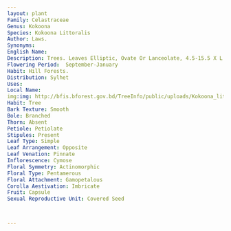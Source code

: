 ```yaml
---
layout: plant
Family: Celastraceae
Genus: Kokoona
Species: Kokoona Littoralis
Author: Laws.
Synonyms: 
English Name: 
Description: Trees. Leaves Elliptic, Ovate Or Lanceolate, 4.5-15.5 X L.5-7 Cm, Acuminate, Base Cuneate, Chartaceous To Coriaceous, Margins Entire Or Slightly Recurved; Nerves 5-8 Pairs; Petioles Up To 3 Cm. Flowers In Axillary Racemes. Bracteoles Deltoid, Small, Acute, Denticulate. Sepals 5-lobed, Slightly Denticulate. Petals Broadly Ovate, Elliptic. Stamens Filamentous; Anthers With Prominent Connective. Ovary Triangular; Ovules 8-10 In Each Locule. Fruits Capsular, 13-18 X 3-6 Cm, Loculicidally Dehiscing, 3-valved. Seeds 6-10 In Each Locule, Winged
Flowering Period:  September-January
Habit: Hill Forests.
Distribution: Sylhet
Uses: 
Local Name: 
img:img: http://bfis.bforest.gov.bd/TreeInfo/public/uploads/Kokoona_littoralis.jpg
Habit: Tree
Bark Texture: Smooth
Bole: Branched
Thorn: Absent
Petiole: Petiolate
Stipules: Present
Leaf Type: Simple
Leaf Arrangement: Opposite
Leaf Venation: Pinnate
Inflorescence: Cymose
Floral Symmetry: Actinomorphic
Floral Type: Pentamerous
Floral Attachment: Gamopetalous
Corolla Aestivation: Imbricate
Fruit: Capsule
Sexual Reproductive Unit: Covered Seed



---
```


